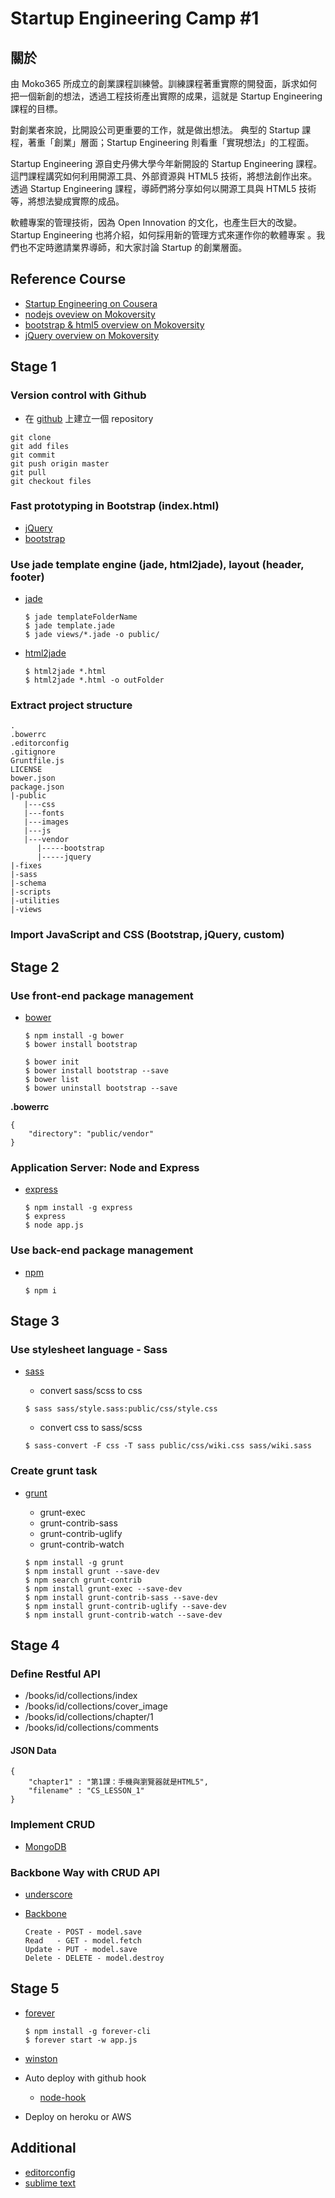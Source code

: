 # Startup Engineering Camp #1

## 關於

由 Moko365 所成立的創業課程訓練營。訓練課程著重實際的開發面，訴求如何把一個新創的想法，透過工程技術產出實際的成果，這就是 Startup Engineering 課程的目標。

對創業者來說，比開設公司更重要的工作，就是做出想法。 典型的 Startup 課程，著重「創業」層面；Startup Engineering 則看重「實現想法」的工程面。

Startup Engineering 源自史丹佛大學今年新開設的 Startup Engineering 課程。這門課程講究如何利用開源工具、外部資源與 HTML5 技術，將想法創作出來。透過 Startup Engineering 課程，導師們將分享如何以開源工具與 HTML5 技術等，將想法變成實際的成品。

軟體專案的管理技術，因為 Open Innovation 的文化，也產生巨大的改變。Startup Engineering 也將介紹，如何採用新的管理方式來運作你的軟體專案 。我們也不定時邀請業界導師，和大家討論 Startup 的創業層面。

## Reference Course

- [Startup Engineering on Cousera](https://class.coursera.org/startup-001/class)
- [nodejs oveview on Mokoversity](http://www.mokoversity.com/course/html5/nodejs-overview)
- [bootstrap & html5 overview on Mokoversity](http://www.mokoversity.com/course/html5/bootstrap-html5-intro)
- [jQuery overview on Mokoversity](http://www.mokoversity.com/course/html5/jquery-overview)


## Stage 1 

### Version control with Github

- 在 [github](https://github.com) 上建立一個 repository

```
git clone
git add files
git commit
git push origin master
git pull
git checkout files
```

### Fast prototyping in Bootstrap (index.html)

- [jQuery](http://jquery.com)
- [bootstrap](http://getbootstrap.com/)

### Use jade template engine (jade, html2jade), layout (header, footer)

- [jade](http://jade-lang.com/)

	```
	$ jade templateFolderName
	$ jade template.jade
	$ jade views/*.jade -o public/
	```

- [html2jade](https://github.com/donpark/html2jade)

	```
	$ html2jade *.html
	$ html2jade *.html -o outFolder
	```

### Extract project structure

```
.
.bowerrc
.editorconfig
.gitignore
Gruntfile.js
LICENSE
bower.json
package.json
|-public
   |---css
   |---fonts
   |---images
   |---js
   |---vendor
      |-----bootstrap
      |-----jquery
|-fixes
|-sass
|-schema
|-scripts
|-utilities
|-views
```

### Import JavaScript and CSS (Bootstrap, jQuery, custom)

## Stage 2 

### Use front-end package management

- [bower](http://bower.io)

	```
	$ npm install -g bower
	$ bower install bootstrap
	```

	```
	$ bower init
	$ bower install bootstrap --save
	$ bower list
	$ bower uninstall bootstrap --save
	```

**.bowerrc**
```
{
    "directory": "public/vendor"
}
```

### Application Server: Node and Express

- [express](http://expressjs.com/)

	```
	$ npm install -g express
	$ express
	$ node app.js
	```


### Use back-end package management

- [npm](http://npmjs.org)

	```
	$ npm i
	```

## Stage 3

### Use stylesheet language - Sass

- [sass](http://sass-lang.com/)

	- convert sass/scss to css
	```
	$ sass sass/style.sass:public/css/style.css
	```

	- convert css to sass/scss
	```
	$ sass-convert -F css -T sass public/css/wiki.css sass/wiki.sass
	```

### Create grunt task

- [grunt](http://gruntjs.com)
	- grunt-exec
	- grunt-contrib-sass
	- grunt-contrib-uglify
	- grunt-contrib-watch

	```
	$ npm install -g grunt
	$ npm install grunt --save-dev
	$ npm search grunt-contrib
	$ npm install grunt-exec --save-dev
	$ npm install grunt-contrib-sass --save-dev
	$ npm install grunt-contrib-uglify --save-dev
	$ npm install grunt-contrib-watch --save-dev
	```

## Stage 4

### Define Restful API

- /books/id/collections/index
- /books/id/collections/cover_image
- /books/id/collections/chapter/1
- /books/id/collections/comments

#### JSON Data

```
{
 	"chapter1" : "第1課：手機與瀏覽器就是HTML5",
 	"filename" : "CS_LESSON_1"
}
```

### Implement CRUD

- [MongoDB](http://www.mongodb.org)

### Backbone Way with CRUD API 

- [underscore](underscorejs.org)
- [Backbone](http://backbonejs.org/)

	```
	Create - POST - model.save
	Read   - GET - model.fetch
	Update - PUT - model.save
	Delete - DELETE - model.destroy
	```

## Stage 5

- [forever](https://github.com/nodejitsu/forever)

	```
	$ npm install -g forever-cli
	$ forever start -w app.js
	```

- [winston](https://github.com/flatiron/winston)
- Auto deploy with github hook
	- [node-hook](https://github.com/hankwang/node-github-hook-deploy)
- Deploy on heroku or AWS

## Additional

- [editorconfig](http://editorconfig.org)
- [sublime text](http://www.sublimetext.com)
